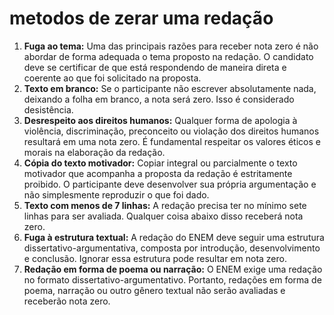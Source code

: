 

# metodos de zerar uma redação


1. **Fuga ao tema:** Uma das principais razões para receber nota zero é não abordar de forma adequada o tema proposto na redação. O candidato deve se certificar de que está respondendo de maneira direta e coerente ao que foi solicitado na proposta.
2. **Texto em branco:** Se o participante não escrever absolutamente nada, deixando a folha em branco, a nota será zero. Isso é considerado desistência.
3. **Desrespeito aos direitos humanos:** Qualquer forma de apologia à violência, discriminação, preconceito ou violação dos direitos humanos resultará em uma nota zero. É fundamental respeitar os valores éticos e morais na elaboração da redação.
4. **Cópia do texto motivador:** Copiar integral ou parcialmente o texto motivador que acompanha a proposta da redação é estritamente proibido. O participante deve desenvolver sua própria argumentação e não simplesmente reproduzir o que foi dado.
5. **Texto com menos de 7 linhas:** A redação precisa ter no mínimo sete linhas para ser avaliada. Qualquer coisa abaixo disso receberá nota zero.
6. **Fuga à estrutura textual:** A redação do ENEM deve seguir uma estrutura dissertativo-argumentativa, composta por introdução, desenvolvimento e conclusão. Ignorar essa estrutura pode resultar em nota zero.
7. **Redação em forma de poema ou narração:** O ENEM exige uma redação no formato dissertativo-argumentativo. Portanto, redações em forma de poema, narração ou outro gênero textual não serão avaliadas e receberão nota zero.

